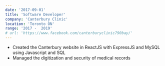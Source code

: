 ```yaml
---
date: '2017-09-01'
title: 'Software Developer'
company: 'Canterbury Clinic'
location: 'Toronto ON'
range: '2017 -  2019'
# url: 'https://www.facebook.com/canterburyclinic790bay/'
---
```


- Created the Canterbury website in ReactJS with ExpressJS and MySQL using Javascript and SQL
- Managed the digitization and security of medical records
